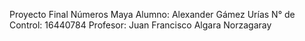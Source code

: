 Proyecto Final Números Maya
Alumno: Alexander Gámez Urías
N° de Control: 16440784
Profesor: Juan Francisco Algara Norzagaray
